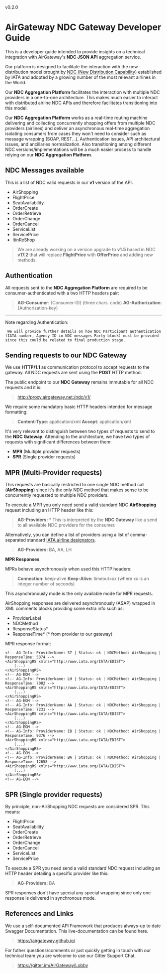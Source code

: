v0.2.0

AirGateway NDC Gateway Developer Guide
====================

This is a developer guide intended to provide insights on a technical integration with AirGateway's **NDC JSON API** aggregation service.

Our platform is designed to facilitate the interaction with the new distribution model brought by [NDC (New Distribution Capability)](http://www.iata.org/whatwedo/airline-distribution/ndc/) established by IATA and adopted by a growing number of the most relevant airlines in the World.

Our **NDC Aggregation Platform** facilitates the interaction with multiple NDC providers in a one-to-one architecture. This makes much easier to interact with distributed airline NDC APIs and therefore facilitates transitioning into this model.

Our **NDC Aggregation Platform** works as a real-time routing machine delivering and collecting concurrently shopping offers from multiple NDC providers (airlines) and deliver an asynchronous real-time aggregation isolating consumers from cases they won't need to consider such as message wrapping (SOAP, REST...), Authentication issues, API architectural issues, and ancillaries normalization.
Also transitioning among different NDC versions/implementations will be a  much easier process to handle relying on our **NDC Aggregation Platform**.


NDC Messages available
----

This is a list of NDC valid requests in our **v1** version of the API.

- AirShopping
- FlightPrice
- SeatAvailability
- OrderCreate
- OrderRetrieve
- OrderChange
- OrderCancel
- ServiceList
- ServicePrice
- ItinReShop


> We are already working on a version upgrade to **v1.5** based in NDC
> **v17.2** that will replace **FlightPrice** with **OfferPrice** and adding
> new methods.

Authentication
----
All requests sent to the **NDC Aggregation Platform**  are required to be consumer-authenticated with a two HTTP headers pair:

> **AG-Consumer**:  {Consumer-ID} (three chars. code)
> **AG-Authorization**: {Authorization-key}

----------

Note regarding Authentication:

	 We will provide further details on how NDC Participant authentication (IATA number, Agency ID in NDC messages Party block) must be provided since this could be related to final production stage.


Sending requests to our NDC Gateway
------------
We use **HTTP/1.1** as communication protocol to accept requests to the gateway. All NDC requests are sent using the **POST** HTTP method.

The public endpoint to our **NDC Gateway** remains immutable for all NDC requests and it is:
> http://proxy.airgateway.net:/ndc/v1/

We require some mandatory basic HTTP headers intended for message formatting:
> **Content-Type**: application/xml
> **Accept**: application/xml

It's very relevant to distinguish between two types of requests to send to the **NDC Gateway**. Attending to the architecture, we have two types of requests with significant differences between them:

- **MPR** (Multiple provider requests)
- **SPR** (Single provider requests)


MPR (Multi-Provider requests)
-------------

This requests are basically restricted to one single NDC method call (**AirShopping**) since it's the only NDC method that makes sense to be concurrently requested to multiple NDC providers.

To execute a MPR you only need send a valid standard NDC **AirShopping** request including an HTTP header like this:
> **AG-Providers:** *
This is interpreted by the **NDC Gateway** like a send to all available NDC providers for the consumer.

Alternatively, you can define a list of providers using a list of comma-separated standard [IATA airline designators](https://en.wikipedia.org/wiki/List_of_airline_codes).
> **AG-Providers:** BA, AA, LH

**MPR Responses**
 
MPRs behave asynchronously when used this HTTP headers:
> **Connection:** keep-alive
> **Keep-Alive:** timeout=xx
> (where xx is an integer number of seconds)

This asynchronously mode is the only available mode for MPR requests.

AirShopping responses are delivered asynchronously (ASAP) wrapped  in XML comments blocks providing some extra info such as:

- ProviderLabel
- NDCMethod
- ResponseStatus*
- ResponseTime*
(* from provider to our gateway)


MPR response format:

```
<!-- AG-Info: ProviderName: S7 | Status: ok | NDCMethod: AirShopping | ResponseTime: 5374 -->
<AirShoppingRS xmlns="http://www.iata.org/IATA/EDIST">
    (...)
</AirShoppingRS>
<!-- AG-EOM -->
<!-- AG-Info: ProviderName: LH | Status: ok | NDCMethod: AirShopping | ResponseTime: 7082 -->
<AirShoppingRS xmlns="http://www.iata.org/IATA/EDIST">
    (...)
</AirShoppingRS>
<!-- AG-EOM -->
<!-- AG-Info: ProviderName: AA | Status: ok | NDCMethod: AirShopping | ResponseTime: 7231 -->
<AirShoppingRS xmlns="http://www.iata.org/IATA/EDIST">
    (...)
</AirShoppingRS>
<!-- AG-EOM -->
<!-- AG-Info: ProviderName: IB | Status: ok | NDCMethod: AirShopping | ResponseTime: 9376 -->
<AirShoppingRS xmlns="http://www.iata.org/IATA/EDIST">
    (...)
</AirShoppingRS>
<!-- AG-EOM -->
<!-- AG-Info: ProviderName: BA | Status: ok | NDCMethod: AirShopping | ResponseTime: 12658 -->
<AirShoppingRS xmlns="http://www.iata.org/IATA/EDIST">
    (...)
</AirShoppingRS>
<!-- AG-EOM -->
```


SPR (Single provider requests)
-------------
By principle, non-AirShopping NDC requests are considered SPR. This means:

- FlightPrice
- SeatAvailability
- OrderCreate
- OrderRetrieve
- OrderChange
- OrderCancel
- ServiceList
- ServicePrice


To execute a SPR you need send a valid standard NDC request including an HTTP header detailing a specific provider like this:
> **AG-Providers:** BA

SPR responses don't have special any special wrapping since only one response is delivered in synchronous mode.

References and Links
-----------
We use a self-documented API Framework that produces always-up to date Swagger Documentation. This live-documentation can be found here.

> https://airgateway.github.io/

For futher questions/comments or just quickly getting in touch with our technical team you are welcome to use our Gitter Support Chat.

> https://gitter.im/AirGateway/Lobby
